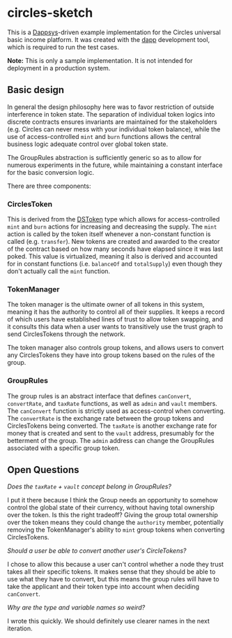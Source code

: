 # circles-sketch

This is a [Dappsys](http://dappsys.info)-driven example implementation for the Circles universal basic income platform. It was created with the [dapp](https://dapp.readthedocs.io/en/latest/) development tool, which is required to run the test cases.

**Note:** This is only a sample implementation. It is not intended for deployment in a production system.

## Basic design

In general the design philosophy here was to favor restriction of outside interference in token state. The separation of individual token logics into discrete contracts ensures invariants are maintained for the stakeholders (e.g. Circles can never mess with your individual token balance), while the use of access-controlled `mint` and `burn` functions allows the central business logic adequate control over global token state.

The GroupRules abstraction is sufficiently generic so as to allow for numerous experiments in the future, while maintaining a constant interface for the basic conversion logic.

There are three components:

### CirclesToken

This is derived from the [DSToken](https://dappsys.readthedocs.io/en/latest/ds_token.html) type which allows for access-controlled `mint` and `burn` actions for increasing and decreasing the supply. The `mint` action is called by the token itself whenever a non-constant function is called (e.g. `transfer`). New tokens are created and awarded to the creator of the contract based on how many seconds have elapsed since it was last poked. This value is virtualized, meaning it also is derived and accounted for in constant functions (i.e. `balanceOf` and `totalSupply`) even though they don't actually call the `mint` function.

### TokenManager

The token manager is the ultimate owner of all tokens in this system, meaning it has the authority to control all of their supplies. It keeps a record of which users have established lines of trust to allow token swapping, and it consults this data when a user wants to transitively use the trust graph to send CirclesTokens through the network.

The token manager also controls group tokens, and allows users to convert any CirclesTokens they have into group tokens based on the rules of the group.

### GroupRules

The group rules is an abstract interface that defines `canConvert`, `convertRate`, and `taxRate` functions, as well as `admin` and `vault` members. The `canConvert` function is strictly used as access-control when converting. The `convertRate` is the exchange rate between the group tokens and CirclesTokens being converted. The `taxRate` is another exchange rate for money that is created and sent to the `vault` address, presumably for the betterment of the group. The `admin` address can change the GroupRules associated with a specific group token.

## Open Questions

*Does the `taxRate` + `vault` concept belong in GroupRules?* 

I put it there because I think the Group needs an opportunity to somehow control the global state of their currency, without having total ownership over the token. Is this the right tradeoff? Giving the group total ownership over the token means they could change the `authority` member, potentially removing the TokenManager's ability to `mint` group tokens when converting CirclesTokens.

*Should a user be able to convert another user's CircleTokens?*

I chose to allow this because a user can't control whether a node they trust takes all their specific tokens. It makes sense that they should be able to use what they have to convert, but this means the group rules will have to take the applicant and their token type into account when deciding `canConvert`.

*Why are the type and variable names so weird?*

I wrote this quickly. We should definitely use clearer names in the next iteration.
